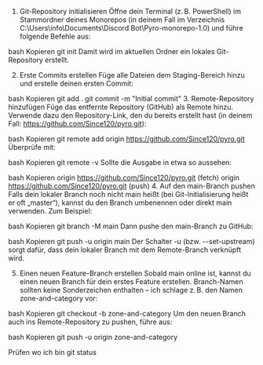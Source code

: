 1. Git-Repository initialisieren
   Öffne dein Terminal (z. B. PowerShell) im Stammordner deines Monorepos (in deinem Fall im Verzeichnis C:\Users\info\Documents\Discord Bot\Pyro-monorepo-1.0) und führe folgende Befehle aus:

bash
Kopieren
git init
Damit wird im aktuellen Ordner ein lokales Git-Repository erstellt.

2. Erste Commits erstellen
   Füge alle Dateien dem Staging-Bereich hinzu und erstelle deinen ersten Commit:

bash
Kopieren
git add .
git commit -m "Initial commit" 3. Remote-Repository hinzufügen
Füge das entfernte Repository (GitHub) als Remote hinzu. Verwende dazu den Repository-Link, den du bereits erstellt hast (in deinem Fall: https://github.com/Since120/pyro.git):

bash
Kopieren
git remote add origin https://github.com/Since120/pyro.git
Überprüfe mit:

bash
Kopieren
git remote -v
Sollte die Ausgabe in etwa so aussehen:

bash
Kopieren
origin https://github.com/Since120/pyro.git (fetch)
origin https://github.com/Since120/pyro.git (push) 4. Auf den main-Branch pushen
Falls dein lokaler Branch noch nicht main heißt (bei Git-Initialisierung heißt er oft „master“), kannst du den Branch umbenennen oder direkt main verwenden. Zum Beispiel:

bash
Kopieren
git branch -M main
Dann pushe den main-Branch zu GitHub:

bash
Kopieren
git push -u origin main
Der Schalter -u (bzw. --set-upstream) sorgt dafür, dass dein lokaler Branch mit dem Remote-Branch verknüpft wird.

5. Einen neuen Feature-Branch erstellen
   Sobald main online ist, kannst du einen neuen Branch für dein erstes Feature erstellen. Branch-Namen sollten keine Sonderzeichen enthalten – ich schlage z. B. den Namen zone-and-category vor:

bash
Kopieren
git checkout -b zone-and-category
Um den neuen Branch auch ins Remote-Repository zu pushen, führe aus:

bash
Kopieren
git push -u origin zone-and-category

Prüfen wo ich bin
git status
